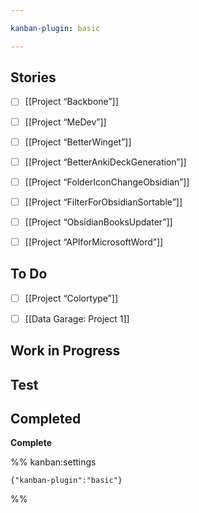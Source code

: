 ```yaml
---

kanban-plugin: basic

---
```


## Stories

- [ ] [[Project “Backbone”]]
- [ ] [[Project “MeDev”]]
- [ ] [[Project “BetterWinget”]]
- [ ] [[Project “BetterAnkiDeckGeneration”]]
- [ ] [[Project “FolderIconChangeObsidian”]]
- [ ] [[Project “FilterForObsidianSortable”]]
- [ ] [[Project “ObsidianBooksUpdater”]]
- [ ] [[Project “APIforMicrosoftWord”]]


## To Do

- [ ] [[Project “Colortype”]]
- [ ] [[Data Garage꞉ Project 1]]


## Work in Progress



## Test



## Completed

**Complete**




%% kanban:settings
```
{"kanban-plugin":"basic"}
```
%%